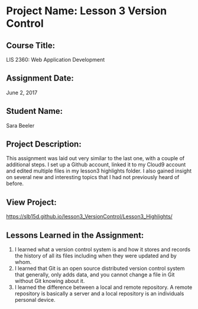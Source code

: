 # Project Name:  Lesson 3 Version Control

## Course Title:
LIS 2360:  Web Application Development

## Assignment Date:  
June 2, 2017

## Student Name:  
Sara Beeler

## Project Description:
This assignment was laid out very similar to the last one, with a couple of additional steps. I set up a Github account, linked it to my Cloud9 account and edited multiple files in my lesson3 highlights folder. I also gained insight on several new and interesting topics that I had not previously heard of before.

## View Project:
https://slb15d.github.io/lesson3_VersionControl/Lesson3_Highlights/

## Lessons Learned in the Assignment:
1. I learned what a version control system is and how it stores and records the history of all its files including when they were updated and by whom.
2. I learned that Git is an open source distributed version control system that generally, only adds data, and you cannot change a file in Git without Git knowing about it.
3. I learned the difference between a local and remote repository. A remote repository is basically a server and a local repository is an individuals personal device.



